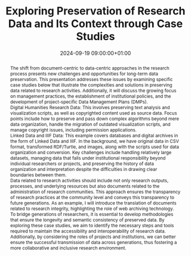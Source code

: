 ---
abstract: 'The shift from document-centric to data-centric approaches in the research
  process presents new challenges and opportunities for long-term data preservation.
  This presentation addresses these issues by examining specific case studies below
  that illustrate the complexities and solutions in preserving data related to research
  activities. Additionally, it will discuss the growing focus on management practices,
  the establishment of institutional policies, and the development of project-specific
  Data Management Plans (DMPs).


  Digital Humanities Research Data: This involves preserving text analysis and visualization
  scripts, as well as copyrighted content used as source data. Focus points include
  how to preserve and pass down complex algorithms beyond mere data organization,
  handle the migration of outdated visualization scripts, and manage copyright issues,
  including permission applications.


  Linked Data and IIIF Data: This example covers databases and digital archives in
  the form of Linked Data and IIIF. In the background, we have original data in CSV
  format, transformed RDF/Turtle, and images, along with the scripts used for data
  organization and conversion. Key challenges include handling relatively large datasets,
  managing data that falls under institutional responsibility beyond individual researchers
  or projects, and preserving the history of data organization and interpretation
  despite the difficulties in drawing clear boundaries between them.


  Data related to research activities should include not only research outputs, processes,
  and underlying resources but also documents related to the administration of research
  communities. This approach ensures the transparency of research practices at the
  community level and conveys this transparency to future generations. As an example,
  I will introduce the translation of documents related to research integrity, highlighting
  the role of web archiving technology.


  To bridge generations of researchers, it is essential to develop methodologies that
  ensure the longevity and semantic consistency of preserved data. By exploring these
  case studies, we aim to identify the necessary steps and tools required to maintain
  the accessibility and interoperability of research data. Additionally, by considering
  the roles of projects and institutions, we can better ensure the successful transmission
  of data across generations, thus fostering a more collaborative and inclusive research
  environment.'
creators:
- Akihiro Kameda
date: 2024-09-19 09:00:00+01:00
document_url: https://zenodo.org/records/13756258/download/pdf
grand_parent: iPRES
institutions: []
keywords:
- approaches to preservation
- from document to data
landing_page_url: https://zenodo.org/records/13756258
language: eng
layout: publication
license: Creative Commons Attribution 4.0 (CC-BY-4.0)
notes_url: ''
parent: iPRES 2024
publication_type: poster
size: null
slides_url: ''
source_name: iPRES
stream_url: ''
title: Exploring Preservation of Research Data and Its Context through Case Studies
year: 2024
---